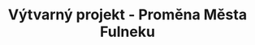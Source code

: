 ---
id: a3250f47-0536-4d51-b71b-421d638c3f83
title: "Výtvarný projekt - Proměna Města Fulneku"
price: 1329
year: 2018
description: "Projekt vedla Magdaléna Feilhaurová, která nyní studuje na pražské Akademii výtvarného umění v ateliéru grafiky. Jejím cílem je dát dětem příležitost kreativním způsobem vyjádřit představy o směřování města, v němž žijí, přiblížit nenásilnou formou změny Fulneku během staletí a podnítit v nich touhu po aktivním zapojení ve společenském životě města."
kouskovani: true
locationName: undefined
position:
  lng: 17.9071717367691
  lat: 49.71509426055534
---